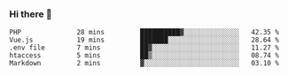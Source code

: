 ### Hi there 👋

<!--START_SECTION:waka-->

```text
PHP              28 mins         ██████████▓░░░░░░░░░░░░░░   42.35 %
Vue.js           19 mins         ███████░░░░░░░░░░░░░░░░░░   28.64 %
.env file        7 mins          ██▓░░░░░░░░░░░░░░░░░░░░░░   11.27 %
htaccess         5 mins          ██▒░░░░░░░░░░░░░░░░░░░░░░   08.74 %
Markdown         2 mins          ▓░░░░░░░░░░░░░░░░░░░░░░░░   03.10 %
```

<!--END_SECTION:waka-->

<!--
**Jonas-VanHaeken/Jonas-VanHaeken** is a ✨ _special_ ✨ repository because its `README.md` (this file) appears on your GitHub profile.

Here are some ideas to get you started:

- 🔭 I’m currently working on ...
- 🌱 I’m currently learning ...
- 👯 I’m looking to collaborate on ...
- 🤔 I’m looking for help with ...
- 💬 Ask me about ...
- 📫 How to reach me: ...
- 😄 Pronouns: ...
- ⚡ Fun fact: ...
-->
